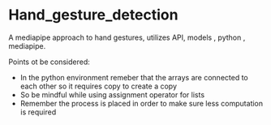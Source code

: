 # Hand_gesture_detection
A mediapipe approach to hand gestures, utilizes API, models , python , mediapipe.

Points ot be considered:
* In the python environment remeber that the arrays are connected to each other so it requires copy to create a copy
* So be mindful while using assignment operator for lists
* Remember the process is placed in order to make sure less computation is required 
